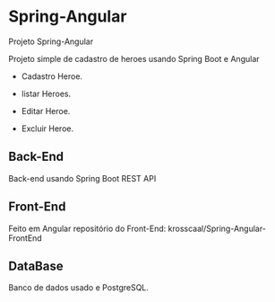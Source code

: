 # Spring-Angular
Projeto Spring-Angular

Projeto simple de cadastro de heroes usando Spring Boot e Angular

- Cadastro Heroe.

- listar Heroes.

- Editar Heroe.

- Excluir Heroe.


## Back-End
Back-end usando Spring Boot REST API

## Front-End
Feito em Angular
repositório do Front-End: krosscaal/Spring-Angular-FrontEnd

## DataBase
Banco de dados usado e PostgreSQL.
